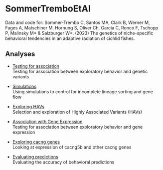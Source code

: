 # SommerTremboEtAl

Data and code for:
Sommer-Trembo C, Santos MA, Clark B, Werner M, Fages A, Matschiner M, Hornung S, Oliver Ch, Garcia C, Ronco F, Tschopp P, Malinsky M* & Salzburger W*. (2023) The genetics of niche-specific behavioral tendencies in an adaptive radiation of cichlid fishes. 

## Analyses

* [Testing for association](TestingForAssociation/)<br>Testing for association between exploratory behavior and genetic variants

* [Simulations](simulations/) <br> Using simulations to control for incomplete lineage sorting and gene flow

* [Exploring HAVs](ExploringHAVs/)<br>Selection and exploration of Highly Associated Variants (HAVs)

* [Association with Gene Expression](eWAS/)<br>Testing for association between exploratory behavior and gene expression

* [Exploring cacng genes](cacngExploration/)<br>Looking at expression of cacng5b and other cacng genes 

* [Evaluating predictions](evaluatingPredictions/)<br>Evaluating the accuracy of behavioral predictions
